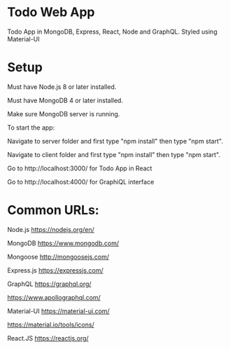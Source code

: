 # Todo Web App
Todo App in MongoDB, Express, React, Node and GraphQL.
Styled using Material-UI

# Setup
Must have Node.js 8 or later installed.

Must have MongoDB 4 or later installed.

Make sure MongoDB server is running.

To start the app:

Navigate to server folder and first type "npm install" then type "npm start".

Navigate to client folder and first type "npm install" then type "npm start".

Go to http://localhost:3000/ for Todo App in React

Go to http://localhost:4000/ for GraphiQL interface

# Common URLs:
Node.js
https://nodejs.org/en/

MongoDB
https://www.mongodb.com/

Mongoose
http://mongoosejs.com/

Express.js
https://expressjs.com/

GraphQL
https://graphql.org/

https://www.apollographql.com/

Material-UI
https://material-ui.com/

https://material.io/tools/icons/

React.JS
https://reactjs.org/
